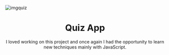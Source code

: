 ![imgquiz](https://user-images.githubusercontent.com/62259770/94592306-54a23f80-025f-11eb-97e1-cdac454a162c.png)


<h1 align="center">Quiz App</h1>


<p align="center">
I loved working on this project and once again I had the opportunity to learn new techniques mainly with JavaScript.</p>



